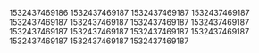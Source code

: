 1532437469186
1532437469187
1532437469187
1532437469187
1532437469187
1532437469187
1532437469187
1532437469187
1532437469187
1532437469187
1532437469187
1532437469187
1532437469187
1532437469187
1532437469187